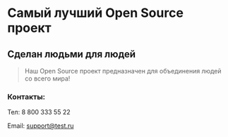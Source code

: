# Самый лучший Open Source проект

## Сделан людьми для людей

> Наш Open Source проект предназначен для объединения людей со всего мира!

### Контакты:
Тел: 8 800 333 55 22

Email: [support@test.ru](support@test.ru)
